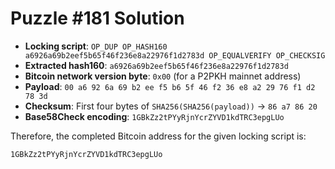 # Puzzle #181 Solution

- **Locking script**: `OP_DUP OP_HASH160 a6926a69b2eef5b65f46f236e8a22976f1d2783d OP_EQUALVERIFY OP_CHECKSIG`
- **Extracted hash160**: `a6926a69b2eef5b65f46f236e8a22976f1d2783d`
- **Bitcoin network version byte**: `0x00` (for a P2PKH mainnet address)
- **Payload**: `00 a6 92 6a 69 b2 ee f5 b6 5f 46 f2 36 e8 a2 29 76 f1 d2 78 3d`
- **Checksum**: First four bytes of `SHA256(SHA256(payload))` → `86 a7 86 20`
- **Base58Check encoding**: `1GBkZz2tPYyRjnYcrZYVD1kdTRC3epgLUo`

Therefore, the completed Bitcoin address for the given locking script is:

```
1GBkZz2tPYyRjnYcrZYVD1kdTRC3epgLUo
```
